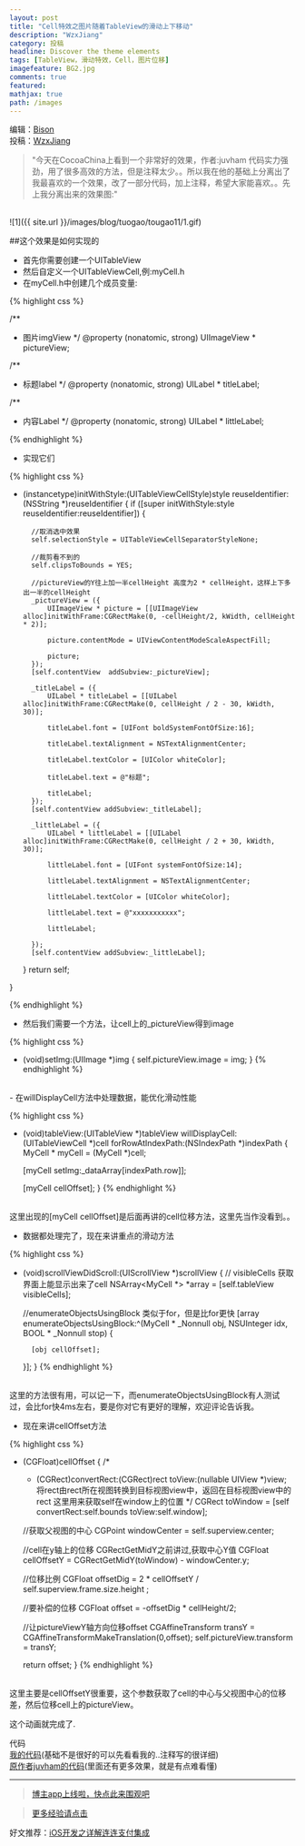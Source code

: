 ```yaml
---
layout: post
title: "Cell特效之图片随着TableView的滑动上下移动"
description: "WzxJiang"
category: 投稿
headline: Discover the theme elements
tags: [TableView，滑动特效，Cell，图片位移]
imagefeature: BG2.jpg
comments: true
featured: 
mathjax: true
path: /images
---
```

编辑：[Bison](http://allluckly.cn/)<br>
投稿：[WzxJiang](http://www.jianshu.com/users/389c20d5a244/latest_articles)<br>

>&quot;今天在CocoaChina上看到一个非常好的效果，作者:juvham 代码实力强劲，用了很多高效的方法，但是注释太少。。所以我在他的基础上分离出了我最喜欢的一个效果，改了一部分代码，加上注释，希望大家能喜欢。。先上我分离出来的效果图:&quot;

<br>
![1]({{ site.url }}/images/blog/tuogao/tougao11/1.gif)<br>

##这个效果是如何实现的
- 首先你需要创建一个UITableView<br>
- 然后自定义一个UITableViewCell,例:myCell.h<br>
- 在myCell.h中创建几个成员变量:<br>

{% highlight css %}

/**
*  图片imgView
*/
@property (nonatomic, strong) UIImageView * pictureView;

/**
*  标题label
*/
@property (nonatomic, strong) UILabel * titleLabel;

/**
*  内容Label
*/
@property (nonatomic, strong) UILabel * littleLabel;

{% endhighlight %}

- 实现它们<br>

{% highlight css %}
- (instancetype)initWithStyle:(UITableViewCellStyle)style reuseIdentifier:(NSString *)reuseIdentifier
{
    if ([super initWithStyle:style reuseIdentifier:reuseIdentifier]) {


        //取消选中效果
        self.selectionStyle = UITableViewCellSeparatorStyleNone;

        //裁剪看不到的
        self.clipsToBounds = YES;

        //pictureView的Y往上加一半cellHeight 高度为2 * cellHeight，这样上下多出一半的cellHeight
        _pictureView = ({
            UIImageView * picture = [[UIImageView alloc]initWithFrame:CGRectMake(0, -cellHeight/2, kWidth, cellHeight * 2)];

            picture.contentMode = UIViewContentModeScaleAspectFill;

            picture;
        });
        [self.contentView  addSubview:_pictureView];

        _titleLabel = ({
            UILabel * titleLabel = [[UILabel alloc]initWithFrame:CGRectMake(0, cellHeight / 2 - 30, kWidth, 30)];

            titleLabel.font = [UIFont boldSystemFontOfSize:16];

            titleLabel.textAlignment = NSTextAlignmentCenter;

            titleLabel.textColor = [UIColor whiteColor];

            titleLabel.text = @"标题";

            titleLabel;
        });
        [self.contentView addSubview:_titleLabel];

        _littleLabel = ({
            UILabel * littleLabel = [[UILabel alloc]initWithFrame:CGRectMake(0, cellHeight / 2 + 30, kWidth, 30)];

            littleLabel.font = [UIFont systemFontOfSize:14];

            littleLabel.textAlignment = NSTextAlignmentCenter;

            littleLabel.textColor = [UIColor whiteColor];

            littleLabel.text = @"xxxxxxxxxxx";

            littleLabel;

        });
        [self.contentView addSubview:_littleLabel];



    }
    return self;

}

{% endhighlight %}


- 然后我们需要一个方法，让cell上的_pictureView得到image<br>

{% highlight css %}
- (void)setImg:(UIImage *)img
{
    self.pictureView.image = img;
}
{% endhighlight %}
<br>
- 在willDisplayCell方法中处理数据，能优化滑动性能<br>

{% highlight css %}
- (void)tableView:(UITableView *)tableView willDisplayCell:(UITableViewCell *)cell forRowAtIndexPath:(NSIndexPath *)indexPath
{
    MyCell * myCell = (MyCell *)cell;

    [myCell setImg:_dataArray[indexPath.row]];

    [myCell cellOffset];
}
{% endhighlight %}
<br>
这里出现的[myCell cellOffset]是后面再讲的cell位移方法，这里先当作没看到。。<br>

- 数据都处理完了，现在来讲重点的滑动方法<br>

{% highlight css %}
- (void)scrollViewDidScroll:(UIScrollView *)scrollView
{
    // visibleCells 获取界面上能显示出来了cell
    NSArray<MyCell *> *array = [self.tableView visibleCells];

    //enumerateObjectsUsingBlock 类似于for，但是比for更快
    [array enumerateObjectsUsingBlock:^(MyCell * _Nonnull obj, NSUInteger idx, BOOL * _Nonnull stop) {

        [obj cellOffset];

    }]; 
}
{% endhighlight %}
<br>
这里的方法很有用，可以记一下，而enumerateObjectsUsingBlock有人测试过，会比for快4ms左右，要是你对它有更好的理解，欢迎评论告诉我。<br>

- 现在来讲cellOffset方法<br>

{% highlight css %}

- (CGFloat)cellOffset
{
    /*
    - (CGRect)convertRect:(CGRect)rect toView:(nullable UIView *)view;
    将rect由rect所在视图转换到目标视图view中，返回在目标视图view中的rect
    这里用来获取self在window上的位置
    */
    CGRect toWindow = [self convertRect:self.bounds toView:self.window];

    //获取父视图的中心
    CGPoint windowCenter = self.superview.center;

    //cell在y轴上的位移  CGRectGetMidY之前讲过,获取中心Y值
    CGFloat cellOffsetY = CGRectGetMidY(toWindow) - windowCenter.y;

    //位移比例
    CGFloat offsetDig = 2 * cellOffsetY / self.superview.frame.size.height ;

    //要补偿的位移
    CGFloat offset =  -offsetDig * cellHeight/2;

    //让pictureViewY轴方向位移offset
    CGAffineTransform transY = CGAffineTransformMakeTranslation(0,offset);
    self.pictureView.transform = transY;

    return offset;
}
{% endhighlight %}
<br>
这里主要是cellOffsetY很重要，这个参数获取了cell的中心与父视图中心的位移差，然后位移cell上的pictureView。<br>

这个动画就完成了.<br>

代码<br>
[我的代码](https://github.com/Wzxhaha/WZXKaiYanDemo)(基础不是很好的可以先看看我的..注释写的很详细)<br>
[原作者juvham的代码](https://github.com/juvham/kaiyan)(里面还有更多效果，就是有点难看懂)<br>

----------------------------------------------------------

> [博主app上线啦，快点此来围观吧](https://itunes.apple.com/us/app/it-blog-zi-xueios-kai-fa-jin/id1067787090?l=zh&ls=1&mt=8)<br>

> [更多经验请点击](http://allluckly.cn/)<br>

好文推荐：[iOS开发之详解连连支付集成](http://allluckly.cn/ios支付/lianlianzhifu)<br>








